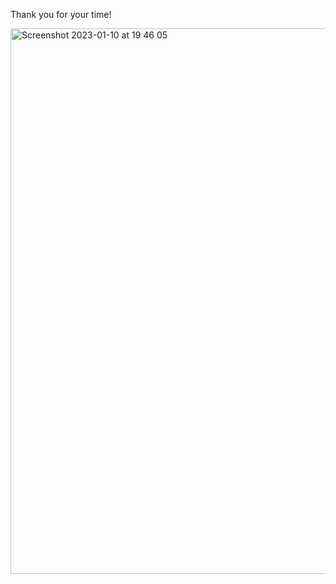 Thank you for your time!

<img width="873" alt="Screenshot 2023-01-10 at 19 46 05" src="https://user-images.githubusercontent.com/122324048/211647874-a5adeb34-329d-4a03-bc27-64b514635ca8.png">
